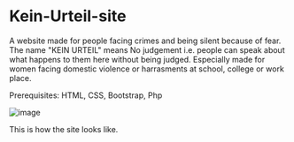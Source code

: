 # Kein-Urteil-site
A website made for people facing crimes and being silent because of fear. The name "KEIN URTEIL" means No judgement i.e. people can speak about what happens to them here
without being judged. Especially made for women facing domestic violence or harrasments at school, college or work place.

Prerequisites: HTML, CSS, Bootstrap, Php

![image](https://user-images.githubusercontent.com/85332790/178966990-9eefcffc-12ec-40ef-bcf1-b11f27151a1d.png)

This is how the site looks like.
